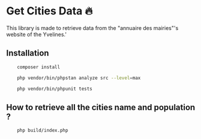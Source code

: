 # Get Cities Data 🔥

This library is made to retrieve data from the "annuaire des mairies"'s website of the Yvelines.' 

## Installation

```bash
    composer install
```

```bash
    php vendor/bin/phpstan analyze src --level=max
```

```bash
    php vendor/bin/phpunit tests
```
## How to retrieve all the cities name and population ?


```bash
    php build/index.php
```
